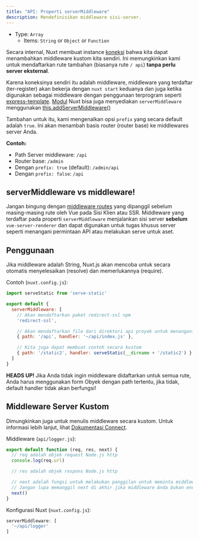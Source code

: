 ```yaml
---
title: "API: Properti serverMiddleware"
description: Mendefinisikan middleware sisi-server.
---
```


- Type: `Array`
    - Items: `String` or `Object` or `Function`

Secara internal, Nuxt membuat instance [koneksi](https://github.com/senchalabs/connect) bahwa kita dapat menambahkan middleware kustom kita sendiri. Ini memungkinkan kami untuk mendaftarkan rute tambahan (biasanya rute `/ api`) **tanpa perlu server eksternal**.

Karena koneksinya sendiri itu adalah middleware, middleware yang terdaftar (ter-register) akan bekerja dengan `nuxt start` keduanya
dan juga ketika digunakan sebagai middleware dengan penggunaan terprogram seperti [express-template](https://github.com/nuxt-community/express-template).
[Modul](/guide/modules) Nuxt bisa juga menyediakan `serverMiddleware`
menggunakan [this.addServerMiddleware()](/api/internals-module-container#addservermiddleware-middleware-)

Tambahan untuk itu, kami mengenalkan opsi `prefix` yang secara default adalah `true`. Ini akan menambah basis router (router base) ke middlewares server Anda.

**Contoh:**

* Path Server middleware: `/api`
* Router base: `/admin`
* Dengan `prefix: true` (default): `/admin/api`
* Dengan `prefix: false`: `/api`

## serverMiddleware vs middleware!

Jangan bingung dengan [middleware routes](/guide/routing#middleware) yang dipanggil sebelum masing-masing rute oleh Vue pada Sisi Klien atau SSR.
Middleware yang terdaftar pada properti `serverMiddleware` menjalankan sisi server **sebelum** `vue-server-renderer` dan dapat digunakan untuk tugas khusus server seperti menangani permintaan API atau melakukan serve untuk aset.

## Penggunaan

Jika middleware adalah String, Nuxt.js akan mencoba untuk secara otomatis menyelesaikan (resolve) dan memerlukannya (require).

Contoh (`nuxt.config.js`):

```js
import serveStatic from 'serve-static'

export default {
  serverMiddleware: [
    // Akan mendaftarkan paket redirect-ssl npm
    'redirect-ssl',

    // Akan mendaftarkan file dari direktori api proyek untuk menangani /api/* yang dibutuhkan
    { path: '/api', handler: '~/api/index.js' },

    // Kita juga dapat membuat contoh secara kustom
    { path: '/static2', handler: serveStatic(__dirname + '/static2') }
  ]
}
```

<p class="Alert Alert--danger">
    <b>HEADS UP! </b>
    Jika Anda tidak ingin middleware didaftarkan untuk semua rute, Anda harus menggunakan form Obyek dengan path tertentu,
    jika tidak, default handler tidak akan berfungsi!
</p>

## Middleware Server Kustom

Dimungkinkan juga untuk menulis middleware secara kustom. Untuk informasi lebih lanjut, lihat [Dokumentasi Connect](https://github.com/senchalabs/connect#appusefn).

Middleware (`api/logger.js`):

```js
export default function (req, res, next) {
  // req adalah objek request Node.js http
  console.log(req.url)

  // res adalah objek respons Node.js http

  // next adalah fungsi untuk melakukan panggilan untuk meminta middleware berikutnya
  // Jangan lupa memanggil next di akhir jika middleware Anda bukan endpoint
  next()
}
```

Konfigurasi Nuxt (`nuxt.config.js`):

```js
serverMiddleware: [
  '~/api/logger'
]
```
